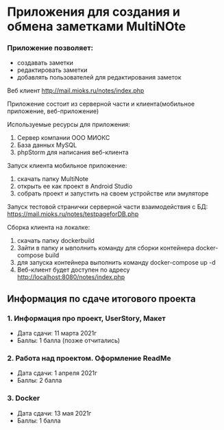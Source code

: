 # Приложения для создания и обмена заметками MultiNOte
### Приложение позволяет:
+ создавать заметки
+ редактировать заметки
+ добавлять пользователей для редактирования заметок

Веб клиент <http://mail.mioks.ru/notes/index.php>

Приложение состоит из серверной части и клиента(мобильное приложение, веб-приложение)

Используемые ресурсы для приложения:
1) Сервер компании ООО МИОКС
2) База данных MySQL
3) phpStorm для написания веб-клиента

Запуск клиента мобильное приложение:
1) скачать папку MultiNote
2) открыть ее как проект в Android Studio
3) собрать проект и запустить на своем устройстве или эмуляторе

Запуск тестовой странички серверной части взаимодействия с БД:
<https://mail.mioks.ru/notes/testpageforDB.php>

Сборка клиента на локалке:
1) скачать папку dockerbuild
2) Зайти в папку и ывполнить команду для сборки контейнера docker-compose build
3) для запуска контейнера выполнить команду docker-compose up -d
4) Веб-клиент будет доступен по адресу <http://localhost:8080/notes/index.php>

## Информация по сдаче итогового проекта
### 1. Информация про проект, UserStory, Макет
  * Дата сдачи: 11 марта 2021г
  * Баллы: 1 балла (позже отчитались)

### 2. Работа над проектом. Оформление ReadMe
  * Дата сдачи: 1 апреля 2021г
  * Баллы: 2 балла
 
### 3. Docker
  * Дата сдачи: 13 мая 2021г
  * Баллы: 1 балла
